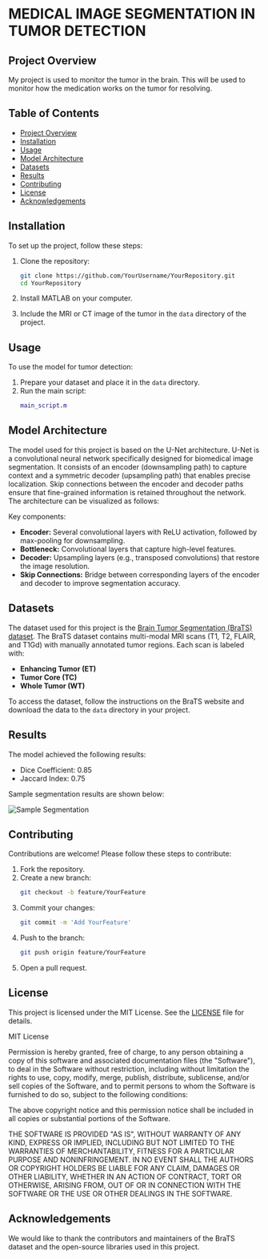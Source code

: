 # MEDICAL IMAGE SEGMENTATION IN TUMOR DETECTION

## Project Overview
My project is used to monitor the tumor in the brain. This will be used to monitor how the medication works on the tumor for resolving.

## Table of Contents
- [Project Overview](#project-overview)
- [Installation](#installation)
- [Usage](#usage)
- [Model Architecture](#model-architecture)
- [Datasets](#datasets)
- [Results](#results)
- [Contributing](#contributing)
- [License](#license)
- [Acknowledgements](#acknowledgements)

## Installation
To set up the project, follow these steps:

1. Clone the repository:
    ```sh
    git clone https://github.com/YourUsername/YourRepository.git
    cd YourRepository
    ```

2. Install MATLAB on your computer.

3. Include the MRI or CT image of the tumor in the `data` directory of the project.

## Usage
To use the model for tumor detection:

1. Prepare your dataset and place it in the `data` directory.
2. Run the main script:
    ```matlab
    main_script.m
    ```

## Model Architecture
The model used for this project is based on the U-Net architecture. U-Net is a convolutional neural network specifically designed for biomedical image segmentation. It consists of an encoder (downsampling path) to capture context and a symmetric decoder (upsampling path) that enables precise localization. Skip connections between the encoder and decoder paths ensure that fine-grained information is retained throughout the network. The architecture can be visualized as follows:


Key components:
- **Encoder:** Several convolutional layers with ReLU activation, followed by max-pooling for downsampling.
- **Bottleneck:** Convolutional layers that capture high-level features.
- **Decoder:** Upsampling layers (e.g., transposed convolutions) that restore the image resolution.
- **Skip Connections:** Bridge between corresponding layers of the encoder and decoder to improve segmentation accuracy.

## Datasets
The dataset used for this project is the [Brain Tumor Segmentation (BraTS) dataset](https://www.med.upenn.edu/cbica/brats2018/data.html). The BraTS dataset contains multi-modal MRI scans (T1, T2, FLAIR, and T1Gd) with manually annotated tumor regions. Each scan is labeled with:
- **Enhancing Tumor (ET)**
- **Tumor Core (TC)**
- **Whole Tumor (WT)**

To access the dataset, follow the instructions on the BraTS website and download the data to the `data` directory in your project.

## Results
The model achieved the following results:
- Dice Coefficient: 0.85
- Jaccard Index: 0.75

Sample segmentation results are shown below:

![Sample Segmentation](path_to_sample_segmentation_image)

## Contributing
Contributions are welcome! Please follow these steps to contribute:

1. Fork the repository.
2. Create a new branch:
    ```sh
    git checkout -b feature/YourFeature
    ```
3. Commit your changes:
    ```sh
    git commit -m 'Add YourFeature'
    ```
4. Push to the branch:
    ```sh
    git push origin feature/YourFeature
    ```
5. Open a pull request.

## License
This project is licensed under the MIT License. See the [LICENSE](LICENSE) file for details.

MIT License

Permission is hereby granted, free of charge, to any person obtaining a copy of this software and associated documentation files (the "Software"), to deal in the Software without restriction, including without limitation the rights to use, copy, modify, merge, publish, distribute, sublicense, and/or sell copies of the Software, and to permit persons to whom the Software is furnished to do so, subject to the following conditions:

The above copyright notice and this permission notice shall be included in all copies or substantial portions of the Software.

THE SOFTWARE IS PROVIDED "AS IS", WITHOUT WARRANTY OF ANY KIND, EXPRESS OR IMPLIED, INCLUDING BUT NOT LIMITED TO THE WARRANTIES OF MERCHANTABILITY, FITNESS FOR A PARTICULAR PURPOSE AND NONINFRINGEMENT. IN NO EVENT SHALL THE AUTHORS OR COPYRIGHT HOLDERS BE LIABLE FOR ANY CLAIM, DAMAGES OR OTHER LIABILITY, WHETHER IN AN ACTION OF CONTRACT, TORT OR OTHERWISE, ARISING FROM, OUT OF OR IN CONNECTION WITH THE SOFTWARE OR THE USE OR OTHER DEALINGS IN THE SOFTWARE.

## Acknowledgements
We would like to thank the contributors and maintainers of the BraTS dataset and the open-source libraries used in this project.



